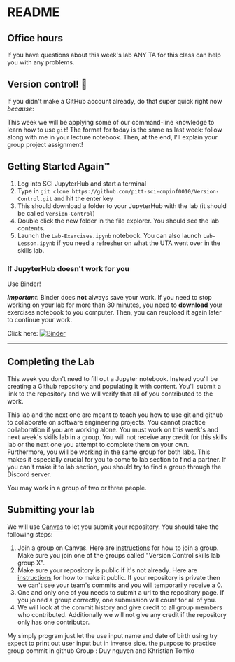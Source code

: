 # README

## Office hours

If you have questions about this week's lab ANY TA for this class can help you with any problems.

## Version control! :tada:

If you didn't make a GitHub account already, do that super quick right now _because_:

This week we will be applying some of our command-line knowledge to learn how to use `git`! The format for today is the same as last week: follow along with me in your lecture notebook. Then, at the end, I'll explain your group project assignment!

## Getting Started Again™

1. Log into SCI JupyterHub and start a terminal
2. Type in `git clone https://github.com/pitt-sci-cmpinf0010/Version-Control.git` and hit the enter key
3. This should download a folder to your JupyterHub with the lab (it should be called `Version-Control`)
4. Double click the new folder in the file explorer. You should see the lab contents.
5. Launch the `Lab-Exercises.ipynb` notebook. You can also launch `Lab-Lesson.ipynb` if you need a refresher on what the UTA went over in the skills lab.

### If JupyterHub doesn't work for you

Use Binder!

_**Important**:_ Binder does **not** always save your work. If you need to stop working on your lab for more than 30 minutes, you need to **download** your exercises notebook to you computer. Then, you can reupload it again later to continue your work.

Click here: [![Binder](https://mybinder.org/badge_logo.svg)](https://mybinder.org/v2/gh/pitt-sci-cmpinf0010/Version-Control/HEAD)

---

## Completing the Lab

This week you don't need to fill out a Jupyter notebook. Instead you'll be creating a Github repository and populating it with content. You'll submit a link to the repository and we will verify that all of you contributed to the work.

This lab and the next one are meant to teach you how to use git and github to collaborate on software engineering projects. You cannot practice collaboration if you are working alone. You must work on this week's and next week's skills lab in a group. You will not receive any credit for this skills lab or the next one you attempt to complete them on your own. Furthermore, you will be working in the same group for both labs. This makes it especially crucial for you to come to lab section to find a partner. If you can't make it to lab section, you should try to find a group through the Discord server.

You may work in a group of two or three people.

## Submitting your lab

We will use [Canvas](canvas.pitt.edu) to let you submit your repository. You should take the following steps:
1. Join a group on Canvas. Here are [instructions](https://community.canvaslms.com/t5/Student-Guide/How-do-I-join-a-group-as-a-student/ta-p/468) for how to join a group. Make sure you join one of the groups called "Version Control skills lab group X".
2. Make sure your repository is public if it's not already. Here are [instructions](https://docs.github.com/en/repositories/managing-your-repositorys-settings-and-features/managing-repository-settings/setting-repository-visibility) for how to make it public. If your repository is private then we can't see your team's commits and you will temporarily receive a 0.
3. One and only one of you needs to submit a url to the repository page. If you joined a group correctly, one submission will count for all of you.
4. We will look at the commit history and give credit to all group members who contributed. Additionally we will not give any credit if the repository only has one contributor.


My simply program just let the use input name and date of birth
using try expect to print out user input but in inverse side. the purpose to practice group commit in github
Group : Duy nguyen and Khristian Tomko